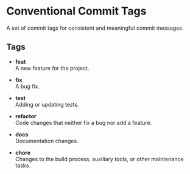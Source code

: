 # Conventional Commit Tags

A set of commit tags for consistent and meaningful commit messages.

## Tags

- **feat**  
  A new feature for the project.

- **fix**  
  A bug fix.

- **test**  
  Adding or updating tests.

- **refactor**  
  Code changes that neither fix a bug nor add a feature.

- **docs**  
  Documentation changes.

- **chore**  
  Changes to the build process, auxiliary tools, or other maintenance tasks.
